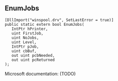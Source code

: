 ## EnumJobs

```
[DllImport("winspool.drv", SetLastError = true)]
public static extern bool EnumJobs(
   IntPtr hPrinter,
   uint FirstJob,
   uint NoJobs,
   uint Level,
   IntPtr pJob,
   uint cbBuf,
   out uint pcbNeeded,
   out uint pcReturned
);
```

Microsoft documentation: (TODO)
